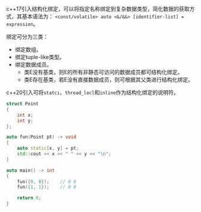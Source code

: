 c++17引入结构化绑定，可以将指定名称绑定到复杂数据类型，简化数据的获取方式，其基本语法为：
`<const/volatile> auto <&/&&> [identifier-list] = expression`。

绑定可分为三类：

* 绑定数组。
* 绑定tuple-like类型。
* 绑定数据成员。
  * 类E没有基类，则E的所有非静态可访问的数据成员都可结构化绑定。
  * 类E存在基类，若E没有直接数据成员，则可根据其父类进行结构化绑定。

c++20引入可将`statci`、`thread_locl`和`inline`作为结构化绑定的说明符。

```cpp
struct Point
{
    int x;
    int y;
};

auto fun(Point pt) -> void
{
    auto static[x, y] = pt;
    std::cout << x << " " << y << "\n";
}

auto main() -> int
{
    fun({0, 0});    // 0 0
    fun({1, 1});    // 0 0

    return 0;
}
```

